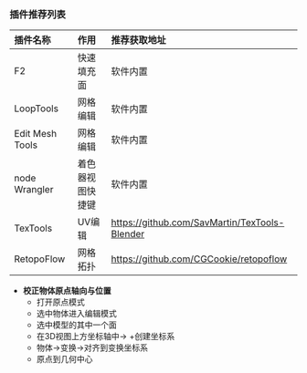 ### 插件推荐列表
|插件名称|作用|推荐获取地址
|:-|:-|:-
|F2|快速填充面|软件内置
|LoopTools|网格编辑|软件内置
|Edit Mesh Tools|网格编辑|软件内置
|node Wrangler|着色器视图快捷键|软件内置
|TexTools|UV编辑|https://github.com/SavMartin/TexTools-Blender
|RetopoFlow|网格拓扑|https://github.com/CGCookie/retopoflow

+ **校正物体原点轴向与位置** <br>
    + 打开原点模式
    + 选中物体进入编辑模式
    + 选中模型的其中一个面
    + 在3D视图上方坐标轴中-> +创建坐标系
    + 物体->变换->对齐到变换坐标系
    + 原点到几何中心 
    